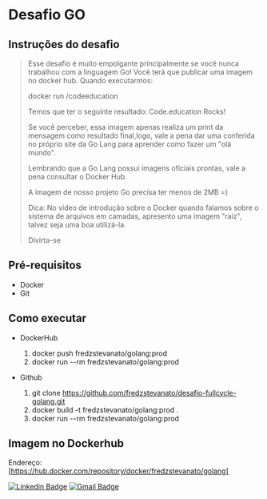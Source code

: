 # Desafio GO

## Instruções do desafio
> Esse desafio é muito empolgante principalmente se você nunca trabalhou com a linguagem Go! Você terá que publicar uma imagem no docker hub. Quando executarmos:
> 
> docker run <seu-user>/codeeducation
> 
> Temos que ter o seguinte resultado: Code.education Rocks!
> 
> Se você perceber, essa imagem apenas realiza um print da mensagem como resultado final,logo, vale a pena dar uma conferida no próprio site da Go Lang para aprender como fazer um "olá mundo".
> 
> Lembrando que a Go Lang possui imagens oficiais prontas, vale a pena consultar o Docker Hub.
> 
> A imagem de nosso projeto Go precisa ter menos de 2MB =)
> 
> Dica: No vídeo de introdução sobre o Docker quando falamos sobre o sistema de arquivos em camadas, apresento uma imagem "raiz", talvez seja uma boa utilizá-la.
> 
> Divirta-se

## Pré-requisitos

  * Docker
  * Git

## Como executar

  * DockerHub
    1.  docker push fredzstevanato/golang:prod
    2.  docker run --rm fredzstevanato/golang:prod
  
  * Github
    1. git clone https://github.com/fredzstevanato/desafio-fullcycle-golang.git
    2. docker build -t fredzstevanato/golang:prod .
    3. docker run --rm fredzstevanato/golang:prod

## Imagem no Dockerhub

  Endereço: [https://hub.docker.com/repository/docker/fredzstevanato/golang]




[![Linkedin Badge](https://img.shields.io/badge/-Frederico-blue?style=flat-square&logo=Linkedin&logoColor=white&link=https://www.linkedin.com/in/tgmarinho/)](https://www.linkedin.com/in/fredzstevanato/) 
[![Gmail Badge](https://img.shields.io/badge/-fredzstevanato@gmail.com-c14438?style=flat-square&logo=Gmail&logoColor=white&link=mailto:tgmarinho@gmail.com)](mailto:fredzstevanato@gmail.com)